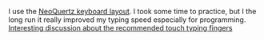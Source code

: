 I use the [NeoQuertz keyboard layout](https://www.neo-layout.org/Layouts/neoqwertz/). I took some time to practice, but I the long run it really improved my typing speed especially for programming.  
[Interesting discussion about the recommended touch typing fingers](https://www.reddit.com/r/learntyping/comments/heypww/why_the_recommended_touch_typing_finger/)
